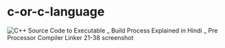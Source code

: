 # c-or-c-language

![C++ Source Code to Executable _ Build Process Explained in Hindi _ Pre Processor Compiler Linker 21-38 screenshot](https://user-images.githubusercontent.com/58044700/122646896-23480780-d13f-11eb-8ec7-28c9a2d454e4.png)
